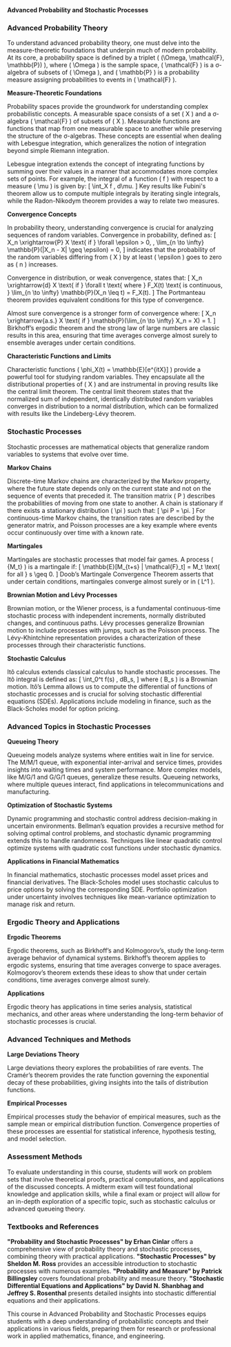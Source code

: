 **Advanced Probability and Stochastic Processes**

### Advanced Probability Theory

To understand advanced probability theory, one must delve into the measure-theoretic foundations that underpin much of modern probability. At its core, a probability space is defined by a triplet \( (\Omega, \mathcal{F}, \mathbb{P}) \), where \( \Omega \) is the sample space, \( \mathcal{F} \) is a σ-algebra of subsets of \( \Omega \), and \( \mathbb{P} \) is a probability measure assigning probabilities to events in \( \mathcal{F} \).

**Measure-Theoretic Foundations**

Probability spaces provide the groundwork for understanding complex probabilistic concepts. A measurable space consists of a set \( X \) and a σ-algebra \( \mathcal{F} \) of subsets of \( X \). Measurable functions are functions that map from one measurable space to another while preserving the structure of the σ-algebras. These concepts are essential when dealing with Lebesgue integration, which generalizes the notion of integration beyond simple Riemann integration.

Lebesgue integration extends the concept of integrating functions by summing over their values in a manner that accommodates more complex sets of points. For example, the integral of a function \( f \) with respect to a measure \( \mu \) is given by:
\[ \int_X f \, d\mu. \]
Key results like Fubini's theorem allow us to compute multiple integrals by iterating single integrals, while the Radon-Nikodym theorem provides a way to relate two measures.

**Convergence Concepts**

In probability theory, understanding convergence is crucial for analyzing sequences of random variables. Convergence in probability, defined as:
\[ X_n \xrightarrow{P} X \text{ if } \forall \epsilon > 0, \, \lim_{n \to \infty} \mathbb{P}(|X_n - X| \geq \epsilon) = 0, \]
indicates that the probability of the random variables differing from \( X \) by at least \( \epsilon \) goes to zero as \( n \) increases.

Convergence in distribution, or weak convergence, states that:
\[ X_n \xrightarrow{d} X \text{ if } \forall t \text{ where } F_X(t) \text{ is continuous, } \lim_{n \to \infty} \mathbb{P}(X_n \leq t) = F_X(t). \]
The Portmanteau theorem provides equivalent conditions for this type of convergence.

Almost sure convergence is a stronger form of convergence where:
\[ X_n \xrightarrow{a.s.} X \text{ if } \mathbb{P}(\lim_{n \to \infty} X_n = X) = 1. \]
Birkhoff’s ergodic theorem and the strong law of large numbers are classic results in this area, ensuring that time averages converge almost surely to ensemble averages under certain conditions.

**Characteristic Functions and Limits**

Characteristic functions \( \phi_X(t) = \mathbb{E}[e^{itX}] \) provide a powerful tool for studying random variables. They encapsulate all the distributional properties of \( X \) and are instrumental in proving results like the central limit theorem. The central limit theorem states that the normalized sum of independent, identically distributed random variables converges in distribution to a normal distribution, which can be formalized with results like the Lindeberg-Lévy theorem.

### Stochastic Processes

Stochastic processes are mathematical objects that generalize random variables to systems that evolve over time.

**Markov Chains**

Discrete-time Markov chains are characterized by the Markov property, where the future state depends only on the current state and not on the sequence of events that preceded it. The transition matrix \( P \) describes the probabilities of moving from one state to another. A chain is stationary if there exists a stationary distribution \( \pi \) such that:
\[ \pi P = \pi. \]
For continuous-time Markov chains, the transition rates are described by the generator matrix, and Poisson processes are a key example where events occur continuously over time with a known rate.

**Martingales**

Martingales are stochastic processes that model fair games. A process \( \{M_t\} \) is a martingale if:
\[ \mathbb{E}[M_{t+s} | \mathcal{F}_t] = M_t \text{ for all } s \geq 0. \]
Doob’s Martingale Convergence Theorem asserts that under certain conditions, martingales converge almost surely or in \( L^1 \).

**Brownian Motion and Lévy Processes**

Brownian motion, or the Wiener process, is a fundamental continuous-time stochastic process with independent increments, normally distributed changes, and continuous paths. Lévy processes generalize Brownian motion to include processes with jumps, such as the Poisson process. The Lévy-Khintchine representation provides a characterization of these processes through their characteristic functions.

**Stochastic Calculus**

Itô calculus extends classical calculus to handle stochastic processes. The Itô integral is defined as:
\[ \int_0^t f(s) \, dB_s, \]
where \( B_s \) is a Brownian motion. Itô’s Lemma allows us to compute the differential of functions of stochastic processes and is crucial for solving stochastic differential equations (SDEs). Applications include modeling in finance, such as the Black-Scholes model for option pricing.

### Advanced Topics in Stochastic Processes

**Queueing Theory**

Queueing models analyze systems where entities wait in line for service. The M/M/1 queue, with exponential inter-arrival and service times, provides insights into waiting times and system performance. More complex models, like M/G/1 and G/G/1 queues, generalize these results. Queueing networks, where multiple queues interact, find applications in telecommunications and manufacturing.

**Optimization of Stochastic Systems**

Dynamic programming and stochastic control address decision-making in uncertain environments. Bellman’s equation provides a recursive method for solving optimal control problems, and stochastic dynamic programming extends this to handle randomness. Techniques like linear quadratic control optimize systems with quadratic cost functions under stochastic dynamics.

**Applications in Financial Mathematics**

In financial mathematics, stochastic processes model asset prices and financial derivatives. The Black-Scholes model uses stochastic calculus to price options by solving the corresponding SDE. Portfolio optimization under uncertainty involves techniques like mean-variance optimization to manage risk and return.

### Ergodic Theory and Applications

**Ergodic Theorems**

Ergodic theorems, such as Birkhoff’s and Kolmogorov’s, study the long-term average behavior of dynamical systems. Birkhoff’s theorem applies to ergodic systems, ensuring that time averages converge to space averages. Kolmogorov’s theorem extends these ideas to show that under certain conditions, time averages converge almost surely.

**Applications**

Ergodic theory has applications in time series analysis, statistical mechanics, and other areas where understanding the long-term behavior of stochastic processes is crucial.

### Advanced Techniques and Methods

**Large Deviations Theory**

Large deviations theory explores the probabilities of rare events. The Cramér’s theorem provides the rate function governing the exponential decay of these probabilities, giving insights into the tails of distribution functions.

**Empirical Processes**

Empirical processes study the behavior of empirical measures, such as the sample mean or empirical distribution function. Convergence properties of these processes are essential for statistical inference, hypothesis testing, and model selection.

### Assessment Methods

To evaluate understanding in this course, students will work on problem sets that involve theoretical proofs, practical computations, and applications of the discussed concepts. A midterm exam will test foundational knowledge and application skills, while a final exam or project will allow for an in-depth exploration of a specific topic, such as stochastic calculus or advanced queueing theory.

### Textbooks and References

**"Probability and Stochastic Processes" by Erhan Cinlar** offers a comprehensive view of probability theory and stochastic processes, combining theory with practical applications. **"Stochastic Processes" by Sheldon M. Ross** provides an accessible introduction to stochastic processes with numerous examples. **"Probability and Measure" by Patrick Billingsley** covers foundational probability and measure theory. **"Stochastic Differential Equations and Applications" by David N. Shanbhag and Jeffrey S. Rosenthal** presents detailed insights into stochastic differential equations and their applications.

This course in Advanced Probability and Stochastic Processes equips students with a deep understanding of probabilistic concepts and their applications in various fields, preparing them for research or professional work in applied mathematics, finance, and engineering.